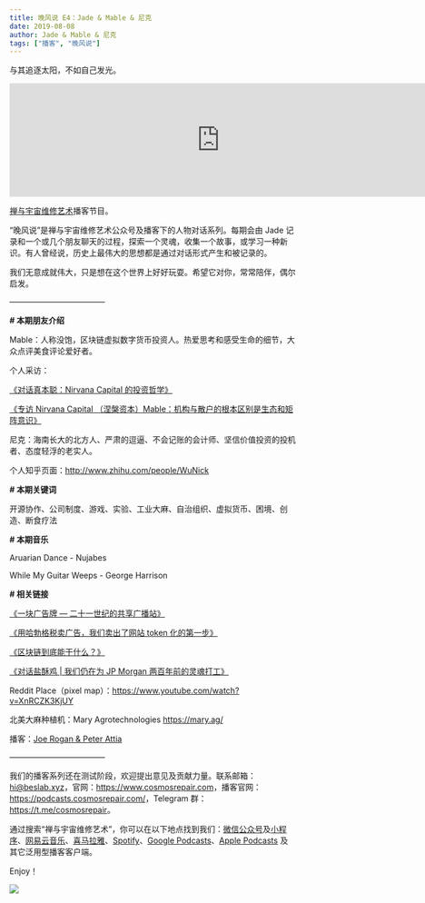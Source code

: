 ```yaml
---
title: 晚风说 E4：Jade & Mable & 尼克
date: 2019-08-08
author: Jade & Mable & 尼克
tags: ["播客", "晚风说"]
---
```


与其追逐太阳，不如自己发光。

<!--more-->

<iframe src="https://fireside.fm/player/v2/trfV16OE+xkE6iCrr?theme=dark" width="740" height="200" frameborder="0" scrolling="no"></iframe>

[禅与宇宙维修艺术](https://www.cosmosrepair.com)播客节目。

“晚风说”是禅与宇宙维修艺术公众号及播客下的人物对话系列。每期会由 Jade 记录和一个或几个朋友聊天的过程，探索一个灵魂，收集一个故事，或学习一种新识。有人曾经说，历史上最伟大的思想都是通过对话形式产生和被记录的。

我们无意成就伟大，只是想在这个世界上好好玩耍。希望它对你，常常陪伴，偶尔启发。


————————————


**# 本期朋友介绍**

Mable：人称没饱，区块链虚拟数字货币投资人。热爱思考和感受生命的细节，大众点评美食评论爱好者。

个人采访：

[《对话真本聪：Nirvana Capital 的投资哲学》](https://www.chainnews.com/articles/792631445697.htm?from=timeline)

[《专访 Nirvana Capital （涅槃资本）Mable：机构与散户的根本区别是生态和矩阵意识》](https://www.theblockbeats.com/news/2438?from=singlemessage)

尼克：海南长大的北方人、严肃的逗逼、不会记账的会计师、坚信价值投资的投机者、态度轻浮的老实人。

个人知乎页面：<http://www.zhihu.com/people/WuNick>

**# 本期关键词** 

开源协作、公司制度、游戏、实验、工业大麻、自治组织、虚拟货币、困境、创造、断食疗法

**# 本期音乐** 

Aruarian Dance - Nujabes

While My Guitar Weeps - George Harrison

**# 相关链接**

[《一块广告牌 — 二十一世纪的共享广播站》](https://mp.weixin.qq.com/s?__biz=MzA5Nzk4MDMxMg==&mid=2247484122&idx=1&sn=4f8fbaeadbef5f4bf82f85a1361800d5&chksm=9099d82da7ee513b9418b1bcec88412870f68d1911b9cf6a8e2d4a19475447f12ad0f0b98a27&token=1301840077&lang=zh_CN#rd)

[《用哈勃格税卖广告，我们卖出了网站 token 化的第一步》](https://mp.weixin.qq.com/s?__biz=MzA5Nzk4MDMxMg==&mid=2247484153&idx=1&sn=052353a38cbeea4ca003eb2f02f0103a&chksm=9099d80ea7ee511818f6f1e7718bae7461b9120d840be95d92816b074deb0dd29336c5c89f8e&token=1301840077&lang=zh_CN#rd)

[《区块链到底能干什么？》](https://mp.weixin.qq.com/s?__biz=MzA5Nzk4MDMxMg==&mid=2247484224&idx=1&sn=32a60f85168658e115cee886138834ad&chksm=9099d9b7a7ee50a1037513c9d126fa16d6743f8478baa9cdf3d841726bc17d2fda123717f945&scene=21#wechat_redirect)

[《对话盐酥鸡 | 我们仍在为 JP Morgan 两百年前的灵魂打工》](https://mp.weixin.qq.com/s?__biz=MzA5Nzk4MDMxMg==&mid=2247484002&idx=1&sn=6c91a59e6c8e2642f36d343fd3277c0c&chksm=9099d895a7ee51834561ebf6895ebd2b4c930a5ae3cbbb0fce024ac1e57eeefe3a22a61cfaec&scene=21#wechat_redirect)

Reddit Place（pixel map）：<https://www.youtube.com/watch?v=XnRCZK3KjUY>

北美大麻种植机：Mary Agrotechnologies  <https://mary.ag/>

播客：[Joe Rogan & Peter Attia](http://podcasts.joerogan.net/podcasts/peter-attia)


————————————


我们的播客系列还在测试阶段，欢迎提出意见及贡献力量。联系邮箱：<hi@beslab.xyz>，官网：<https://www.cosmosrepair.com>，播客官网：<https://podcasts.cosmosrepair.com/>，Telegram 群：<https://t.me/cosmosrepair>。

通过搜索“禅与宇宙维修艺术”，你可以在以下地点找到我们：[微信公众号](https://cosmosrepair-1257028016.cos.ap-beijing.myqcloud.com/2019-08-04-qrcode_for_gh_9a7e409c3696_430.jpg)及[小程序](https://cosmosrepair-1257028016.cos.ap-beijing.myqcloud.com/2019-08-04-gh_ec0187a9be05_430.jpg)、[网易云音乐](https://music.163.com/#/djradio?id=793651380)、[喜马拉雅](https://www.ximalaya.com/zhubo/182662946/)、[Spotify](https://open.spotify.com/show/5SfJxMPMoqbGc2zG8ouiuD?si=QcavW9VXQiKTkTuBuWU8nA)、[Google Podcasts](https://play.google.com/music/m/Ic6r47w47dfifhnqr25ix6aepwm)、[Apple Podcasts](https://podcasts.apple.com/cn/podcast/%E7%A6%85%E4%B8%8E%E5%AE%87%E5%AE%99%E7%BB%B4%E4%BF%AE%E8%89%BA%E6%9C%AF/id1475254987) 及其它泛用型播客客户端。

Enjoy！

![](http://ww3.sinaimg.cn/large/006tNc79ly1g5s7sl4cmlj30tv0tvdkh.jpg)